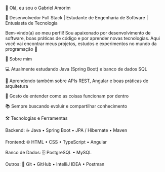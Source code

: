 👋 Olá, eu sou o Gabriel Amorim

🎯 Desenvolvedor Full Stack | Estudante de Engenharia de Software | Entusiasta de Tecnologia

Bem-vindo(a) ao meu perfil! Sou apaixonado por desenvolvimento de software, boas práticas de código e por aprender novas tecnologias. Aqui você vai encontrar meus projetos, estudos e experimentos no mundo da programação 🚀

🧠 Sobre mim

💻 Atualmente estudando Java (Spring Boot) e banco de dados SQL

🌱 Aprendendo também sobre APIs REST, Angular e boas práticas de arquitetura

🧩 Gosto de entender como as coisas funcionam por dentro

📚 Sempre buscando evoluir e compartilhar conhecimento

🛠️ Tecnologias e Ferramentas

Backend:
☕ Java • Spring Boot • JPA / Hibernate • Maven

Frontend:
🌐 HTML • CSS • TypeScript • Angular

Banco de Dados:
🗄️ PostgreSQL • MySQL

Outros:
🔧 Git • GitHub • IntelliJ IDEA • Postman

